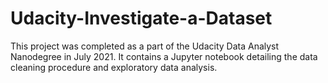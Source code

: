 # Udacity-Investigate-a-Dataset

This project was completed as a part of the Udacity Data Analyst Nanodegree in July 2021. It contains a Jupyter notebook detailing the data cleaning procedure and exploratory data analysis.
